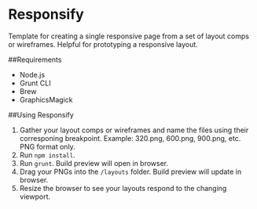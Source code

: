 Responsify
====

Template for creating a single responsive page from a set of layout comps or wireframes. Helpful for prototyping a responsive layout.

##Requirements
* Node.js
* Grunt CLI
* Brew
* GraphicsMagick

##Using Responsify
1. Gather your layout comps or wireframes and name the files using their corresponing breakpoint. Example: 320.png, 600.png, 900.png, etc. PNG format only.
2. Run `npm install`.
3. Run `grunt`. Build preview will open in browser.
4. Drag your PNGs into the `/layouts` folder. Build preview will update in browser.
5. Resize the browser to see your layouts respond to the changing viewport.

